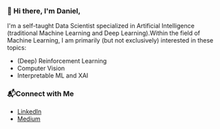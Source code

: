 ### 👋 Hi there, I'm Daniel,

I'm a self-taught Data Scientist specialized in Artificial Intelligence (traditional Machine Learning and Deep Learning).Within the field of Machine Learning, I am primarily (but not exclusively) interested in these topics:
* (Deep) Reinforcement Learning
* Computer Vision
* Interpretable ML and XAI

### 📬Connect with Me
* [LinkedIn](https://www.linkedin.com/in/danielkleine5)
* [Medium](https://dkleine.medium.com/)
